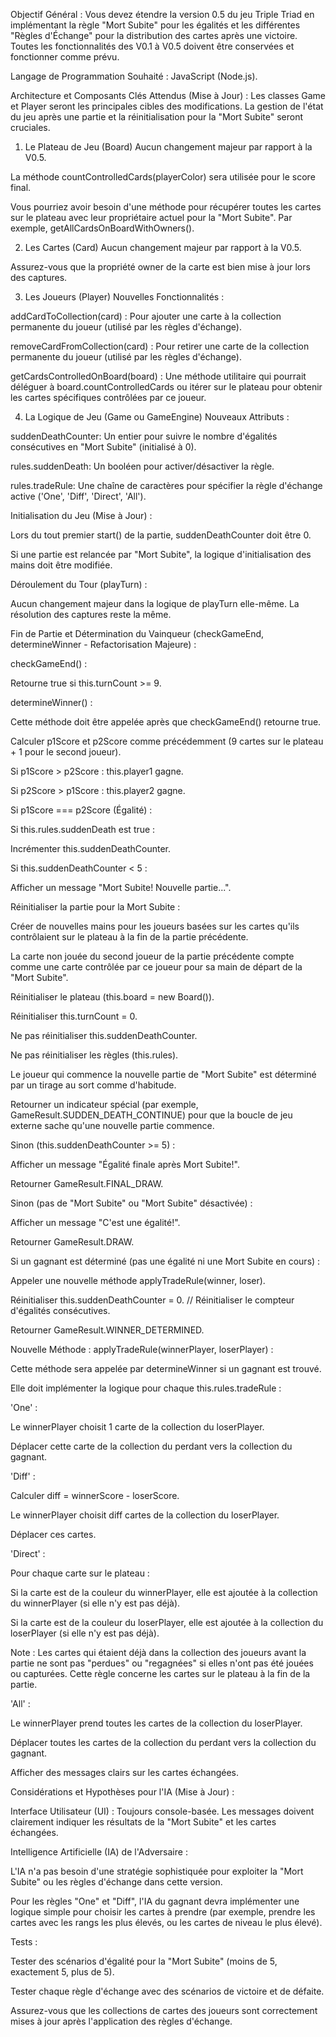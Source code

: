 Objectif Général :
Vous devez étendre la version 0.5 du jeu Triple Triad en implémentant la règle "Mort Subite" pour les égalités et les différentes "Règles d'Échange" pour la distribution des cartes après une victoire. Toutes les fonctionnalités des V0.1 à V0.5 doivent être conservées et fonctionner comme prévu.

Langage de Programmation Souhaité : JavaScript (Node.js).

Architecture et Composants Clés Attendus (Mise à Jour) :
Les classes Game et Player seront les principales cibles des modifications. La gestion de l'état du jeu après une partie et la réinitialisation pour la "Mort Subite" seront cruciales.

1. Le Plateau de Jeu (Board)
   Aucun changement majeur par rapport à la V0.5.

La méthode countControlledCards(playerColor) sera utilisée pour le score final.

Vous pourriez avoir besoin d'une méthode pour récupérer toutes les cartes sur le plateau avec leur propriétaire actuel pour la "Mort Subite". Par exemple, getAllCardsOnBoardWithOwners().

2. Les Cartes (Card)
   Aucun changement majeur par rapport à la V0.5.

Assurez-vous que la propriété owner de la carte est bien mise à jour lors des captures.

3. Les Joueurs (Player)
   Nouvelles Fonctionnalités :

addCardToCollection(card) : Pour ajouter une carte à la collection permanente du joueur (utilisé par les règles d'échange).

removeCardFromCollection(card) : Pour retirer une carte de la collection permanente du joueur (utilisé par les règles d'échange).

getCardsControlledOnBoard(board) : Une méthode utilitaire qui pourrait déléguer à board.countControlledCards ou itérer sur le plateau pour obtenir les cartes spécifiques contrôlées par ce joueur.

4. La Logique de Jeu (Game ou GameEngine)
   Nouveaux Attributs :

suddenDeathCounter: Un entier pour suivre le nombre d'égalités consécutives en "Mort Subite" (initialisé à 0).

rules.suddenDeath: Un booléen pour activer/désactiver la règle.

rules.tradeRule: Une chaîne de caractères pour spécifier la règle d'échange active ('One', 'Diff', 'Direct', 'All').    

Initialisation du Jeu (Mise à Jour) :

Lors du tout premier start() de la partie, suddenDeathCounter doit être 0.

Si une partie est relancée par "Mort Subite", la logique d'initialisation des mains doit être modifiée.

Déroulement du Tour (playTurn) :

Aucun changement majeur dans la logique de playTurn elle-même. La résolution des captures reste la même.

Fin de Partie et Détermination du Vainqueur (checkGameEnd, determineWinner - Refactorisation Majeure) :

checkGameEnd() :

Retourne true si this.turnCount >= 9.

determineWinner() :

Cette méthode doit être appelée après que checkGameEnd() retourne true.

Calculer p1Score et p2Score comme précédemment (9 cartes sur le plateau + 1 pour le second joueur).    

Si p1Score > p2Score : this.player1 gagne.

Si p2Score > p1Score : this.player2 gagne.

Si p1Score === p2Score (Égalité) :    

Si this.rules.suddenDeath est true :    

Incrémenter this.suddenDeathCounter.

Si this.suddenDeathCounter < 5 :    

Afficher un message "Mort Subite! Nouvelle partie...".

Réinitialiser la partie pour la Mort Subite :

Créer de nouvelles mains pour les joueurs basées sur les cartes qu'ils contrôlaient sur le plateau à la fin de la partie précédente.    

La carte non jouée du second joueur de la partie précédente compte comme une carte contrôlée par ce joueur pour sa main de départ de la "Mort Subite".    

Réinitialiser le plateau (this.board = new Board()).

Réinitialiser this.turnCount = 0.

Ne pas réinitialiser this.suddenDeathCounter.

Ne pas réinitialiser les règles (this.rules).

Le joueur qui commence la nouvelle partie de "Mort Subite" est déterminé par un tirage au sort comme d'habitude.

Retourner un indicateur spécial (par exemple, GameResult.SUDDEN_DEATH_CONTINUE) pour que la boucle de jeu externe sache qu'une nouvelle partie commence.

Sinon (this.suddenDeathCounter >= 5) :

Afficher un message "Égalité finale après Mort Subite!".

Retourner GameResult.FINAL_DRAW.

Sinon (pas de "Mort Subite" ou "Mort Subite" désactivée) :

Afficher un message "C'est une égalité!".

Retourner GameResult.DRAW.

Si un gagnant est déterminé (pas une égalité ni une Mort Subite en cours) :

Appeler une nouvelle méthode applyTradeRule(winner, loser).

Réinitialiser this.suddenDeathCounter = 0. // Réinitialiser le compteur d'égalités consécutives.

Retourner GameResult.WINNER_DETERMINED.

Nouvelle Méthode : applyTradeRule(winnerPlayer, loserPlayer) :

Cette méthode sera appelée par determineWinner si un gagnant est trouvé.

Elle doit implémenter la logique pour chaque this.rules.tradeRule :    

'One' :

Le winnerPlayer choisit 1 carte de la collection du loserPlayer.

Déplacer cette carte de la collection du perdant vers la collection du gagnant.

'Diff' :

Calculer diff = winnerScore - loserScore.

Le winnerPlayer choisit diff cartes de la collection du loserPlayer.

Déplacer ces cartes.

'Direct' :

Pour chaque carte sur le plateau :

Si la carte est de la couleur du winnerPlayer, elle est ajoutée à la collection du winnerPlayer (si elle n'y est pas déjà).

Si la carte est de la couleur du loserPlayer, elle est ajoutée à la collection du loserPlayer (si elle n'y est pas déjà).

Note : Les cartes qui étaient déjà dans la collection des joueurs avant la partie ne sont pas "perdues" ou "regagnées" si elles n'ont pas été jouées ou capturées. Cette règle concerne les cartes sur le plateau à la fin de la partie.

'All' :

Le winnerPlayer prend toutes les cartes de la collection du loserPlayer.

Déplacer toutes les cartes de la collection du perdant vers la collection du gagnant.

Afficher des messages clairs sur les cartes échangées.

Considérations et Hypothèses pour l'IA (Mise à Jour) :

Interface Utilisateur (UI) : Toujours console-basée. Les messages doivent clairement indiquer les résultats de la "Mort Subite" et les cartes échangées.

Intelligence Artificielle (IA) de l'Adversaire :

L'IA n'a pas besoin d'une stratégie sophistiquée pour exploiter la "Mort Subite" ou les règles d'échange dans cette version.

Pour les règles "One" et "Diff", l'IA du gagnant devra implémenter une logique simple pour choisir les cartes à prendre (par exemple, prendre les cartes avec les rangs les plus élevés, ou les cartes de niveau le plus élevé).

Tests :

Tester des scénarios d'égalité pour la "Mort Subite" (moins de 5, exactement 5, plus de 5).

Tester chaque règle d'échange avec des scénarios de victoire et de défaite.

Assurez-vous que les collections de cartes des joueurs sont correctement mises à jour après l'application des règles d'échange.